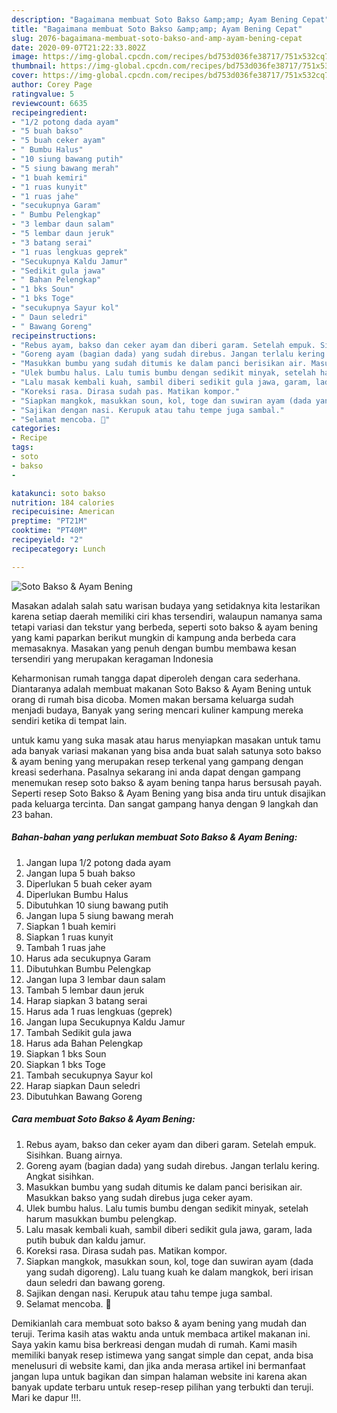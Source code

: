 ```yaml
---
description: "Bagaimana membuat Soto Bakso &amp;amp; Ayam Bening Cepat"
title: "Bagaimana membuat Soto Bakso &amp;amp; Ayam Bening Cepat"
slug: 2076-bagaimana-membuat-soto-bakso-and-amp-ayam-bening-cepat
date: 2020-09-07T21:22:33.802Z
image: https://img-global.cpcdn.com/recipes/bd753d036fe38717/751x532cq70/soto-bakso-ayam-bening-foto-resep-utama.jpg
thumbnail: https://img-global.cpcdn.com/recipes/bd753d036fe38717/751x532cq70/soto-bakso-ayam-bening-foto-resep-utama.jpg
cover: https://img-global.cpcdn.com/recipes/bd753d036fe38717/751x532cq70/soto-bakso-ayam-bening-foto-resep-utama.jpg
author: Corey Page
ratingvalue: 5
reviewcount: 6635
recipeingredient:
- "1/2 potong dada ayam"
- "5 buah bakso"
- "5 buah ceker ayam"
- " Bumbu Halus"
- "10 siung bawang putih"
- "5 siung bawang merah"
- "1 buah kemiri"
- "1 ruas kunyit"
- "1 ruas jahe"
- "secukupnya Garam"
- " Bumbu Pelengkap"
- "3 lembar daun salam"
- "5 lembar daun jeruk"
- "3 batang serai"
- "1 ruas lengkuas geprek"
- "Secukupnya Kaldu Jamur"
- "Sedikit gula jawa"
- " Bahan Pelengkap"
- "1 bks Soun"
- "1 bks Toge"
- "secukupnya Sayur kol"
- " Daun seledri"
- " Bawang Goreng"
recipeinstructions:
- "Rebus ayam, bakso dan ceker ayam dan diberi garam. Setelah empuk. Sisihkan. Buang airnya."
- "Goreng ayam (bagian dada) yang sudah direbus. Jangan terlalu kering. Angkat sisihkan."
- "Masukkan bumbu yang sudah ditumis ke dalam panci berisikan air. Masukkan bakso yang sudah direbus juga ceker ayam."
- "Ulek bumbu halus. Lalu tumis bumbu dengan sedikit minyak, setelah harum masukkan bumbu pelengkap."
- "Lalu masak kembali kuah, sambil diberi sedikit gula jawa, garam, lada putih bubuk dan kaldu jamur."
- "Koreksi rasa. Dirasa sudah pas. Matikan kompor."
- "Siapkan mangkok, masukkan soun, kol, toge dan suwiran ayam (dada yang sudah digoreng). Lalu tuang kuah ke dalam mangkok, beri irisan daun seledri dan bawang goreng."
- "Sajikan dengan nasi. Kerupuk atau tahu tempe juga sambal."
- "Selamat mencoba. 💙"
categories:
- Recipe
tags:
- soto
- bakso
- 

katakunci: soto bakso  
nutrition: 184 calories
recipecuisine: American
preptime: "PT21M"
cooktime: "PT40M"
recipeyield: "2"
recipecategory: Lunch

---
```



![Soto Bakso &amp; Ayam Bening](https://img-global.cpcdn.com/recipes/bd753d036fe38717/751x532cq70/soto-bakso-ayam-bening-foto-resep-utama.jpg)

Masakan adalah salah satu warisan budaya yang setidaknya kita lestarikan karena setiap daerah memiliki ciri khas tersendiri, walaupun namanya sama tetapi variasi dan tekstur yang berbeda, seperti soto bakso &amp; ayam bening yang kami paparkan berikut mungkin di kampung anda berbeda cara memasaknya. Masakan yang penuh dengan bumbu membawa kesan tersendiri yang merupakan keragaman Indonesia

Keharmonisan rumah tangga dapat diperoleh dengan cara sederhana. Diantaranya adalah membuat makanan Soto Bakso &amp; Ayam Bening untuk orang di rumah bisa dicoba. Momen makan bersama keluarga sudah menjadi budaya, Banyak yang sering mencari kuliner kampung mereka sendiri ketika di tempat lain.



untuk kamu yang suka masak atau harus menyiapkan masakan untuk tamu ada banyak variasi makanan yang bisa anda buat salah satunya soto bakso &amp; ayam bening yang merupakan resep terkenal yang gampang dengan kreasi sederhana. Pasalnya sekarang ini anda dapat dengan gampang menemukan resep soto bakso &amp; ayam bening tanpa harus bersusah payah.
Seperti resep Soto Bakso &amp; Ayam Bening yang bisa anda tiru untuk disajikan pada keluarga tercinta. Dan sangat gampang hanya dengan 9 langkah dan 23 bahan.


<!--inarticleads1-->

##### Bahan-bahan yang perlukan membuat Soto Bakso &amp; Ayam Bening:

1. Jangan lupa 1/2 potong dada ayam
1. Jangan lupa 5 buah bakso
1. Diperlukan 5 buah ceker ayam
1. Diperlukan  Bumbu Halus
1. Dibutuhkan 10 siung bawang putih
1. Jangan lupa 5 siung bawang merah
1. Siapkan 1 buah kemiri
1. Siapkan 1 ruas kunyit
1. Tambah 1 ruas jahe
1. Harus ada secukupnya Garam
1. Dibutuhkan  Bumbu Pelengkap
1. Jangan lupa 3 lembar daun salam
1. Tambah 5 lembar daun jeruk
1. Harap siapkan 3 batang serai
1. Harus ada 1 ruas lengkuas (geprek)
1. Jangan lupa Secukupnya Kaldu Jamur
1. Tambah Sedikit gula jawa
1. Harus ada  Bahan Pelengkap
1. Siapkan 1 bks Soun
1. Siapkan 1 bks Toge
1. Tambah secukupnya Sayur kol
1. Harap siapkan  Daun seledri
1. Dibutuhkan  Bawang Goreng




<!--inarticleads2-->

##### Cara membuat  Soto Bakso &amp; Ayam Bening:

1. Rebus ayam, bakso dan ceker ayam dan diberi garam. Setelah empuk. Sisihkan. Buang airnya.
1. Goreng ayam (bagian dada) yang sudah direbus. Jangan terlalu kering. Angkat sisihkan.
1. Masukkan bumbu yang sudah ditumis ke dalam panci berisikan air. Masukkan bakso yang sudah direbus juga ceker ayam.
1. Ulek bumbu halus. Lalu tumis bumbu dengan sedikit minyak, setelah harum masukkan bumbu pelengkap.
1. Lalu masak kembali kuah, sambil diberi sedikit gula jawa, garam, lada putih bubuk dan kaldu jamur.
1. Koreksi rasa. Dirasa sudah pas. Matikan kompor.
1. Siapkan mangkok, masukkan soun, kol, toge dan suwiran ayam (dada yang sudah digoreng). Lalu tuang kuah ke dalam mangkok, beri irisan daun seledri dan bawang goreng.
1. Sajikan dengan nasi. Kerupuk atau tahu tempe juga sambal.
1. Selamat mencoba. 💙




Demikianlah cara membuat soto bakso &amp; ayam bening yang mudah dan teruji. Terima kasih atas waktu anda untuk membaca artikel makanan ini. Saya yakin kamu bisa berkreasi dengan mudah di rumah. Kami masih memiliki banyak resep istimewa yang sangat simple dan cepat, anda bisa menelusuri di website kami, dan jika anda merasa artikel ini bermanfaat jangan lupa untuk bagikan dan simpan halaman website ini karena akan banyak update terbaru untuk resep-resep pilihan yang terbukti dan teruji. Mari ke dapur !!!. 
